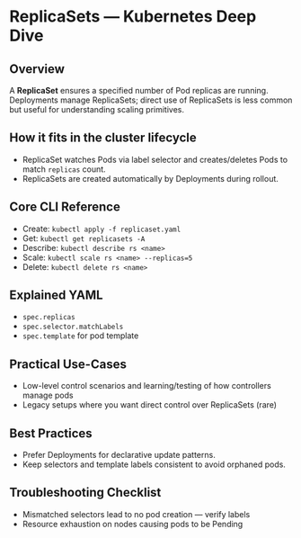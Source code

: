 # ReplicaSets — Kubernetes Deep Dive

## Overview
A **ReplicaSet** ensures a specified number of Pod replicas are running. Deployments manage ReplicaSets; direct use of ReplicaSets is less common but useful for understanding scaling primitives.

## How it fits in the cluster lifecycle
- ReplicaSet watches Pods via label selector and creates/deletes Pods to match `replicas` count.
- ReplicaSets are created automatically by Deployments during rollout.

## Core CLI Reference
- Create: `kubectl apply -f replicaset.yaml`
- Get: `kubectl get replicasets -A`
- Describe: `kubectl describe rs <name>`
- Scale: `kubectl scale rs <name> --replicas=5`
- Delete: `kubectl delete rs <name>`

## Explained YAML
- `spec.replicas`
- `spec.selector.matchLabels`
- `spec.template` for pod template

## Practical Use-Cases
- Low-level control scenarios and learning/testing of how controllers manage pods
- Legacy setups where you want direct control over ReplicaSets (rare)

## Best Practices
- Prefer Deployments for declarative update patterns.
- Keep selectors and template labels consistent to avoid orphaned pods.

## Troubleshooting Checklist
- Mismatched selectors lead to no pod creation — verify labels
- Resource exhaustion on nodes causing pods to be Pending
